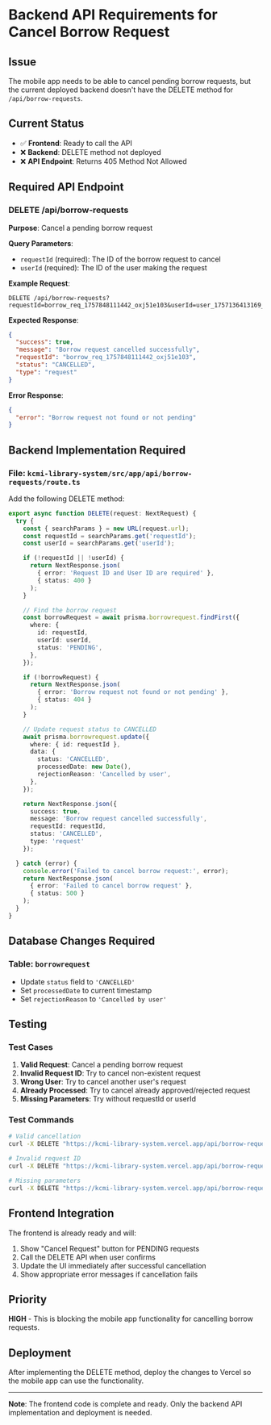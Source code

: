# Backend API Requirements for Cancel Borrow Request

## Issue
The mobile app needs to be able to cancel pending borrow requests, but the current deployed backend doesn't have the DELETE method for `/api/borrow-requests`.

## Current Status
- ✅ **Frontend**: Ready to call the API
- ❌ **Backend**: DELETE method not deployed
- ❌ **API Endpoint**: Returns 405 Method Not Allowed

## Required API Endpoint

### DELETE /api/borrow-requests
**Purpose**: Cancel a pending borrow request

**Query Parameters**:
- `requestId` (required): The ID of the borrow request to cancel
- `userId` (required): The ID of the user making the request

**Example Request**:
```
DELETE /api/borrow-requests?requestId=borrow_req_1757848111442_oxj51e103&userId=user_1757136413169_i5j8zi
```

**Expected Response**:
```json
{
  "success": true,
  "message": "Borrow request cancelled successfully",
  "requestId": "borrow_req_1757848111442_oxj51e103",
  "status": "CANCELLED",
  "type": "request"
}
```

**Error Response**:
```json
{
  "error": "Borrow request not found or not pending"
}
```

## Backend Implementation Required

### File: `kcmi-library-system/src/app/api/borrow-requests/route.ts`

Add the following DELETE method:

```typescript
export async function DELETE(request: NextRequest) {
  try {
    const { searchParams } = new URL(request.url);
    const requestId = searchParams.get('requestId');
    const userId = searchParams.get('userId');

    if (!requestId || !userId) {
      return NextResponse.json(
        { error: 'Request ID and User ID are required' },
        { status: 400 }
      );
    }

    // Find the borrow request
    const borrowRequest = await prisma.borrowrequest.findFirst({
      where: {
        id: requestId,
        userId: userId,
        status: 'PENDING',
      },
    });

    if (!borrowRequest) {
      return NextResponse.json(
        { error: 'Borrow request not found or not pending' },
        { status: 404 }
      );
    }

    // Update request status to CANCELLED
    await prisma.borrowrequest.update({
      where: { id: requestId },
      data: {
        status: 'CANCELLED',
        processedDate: new Date(),
        rejectionReason: 'Cancelled by user',
      },
    });

    return NextResponse.json({
      success: true,
      message: 'Borrow request cancelled successfully',
      requestId: requestId,
      status: 'CANCELLED',
      type: 'request'
    });

  } catch (error) {
    console.error('Failed to cancel borrow request:', error);
    return NextResponse.json(
      { error: 'Failed to cancel borrow request' },
      { status: 500 }
    );
  }
}
```

## Database Changes Required

### Table: `borrowrequest`
- Update `status` field to `'CANCELLED'`
- Set `processedDate` to current timestamp
- Set `rejectionReason` to `'Cancelled by user'`

## Testing

### Test Cases
1. **Valid Request**: Cancel a pending borrow request
2. **Invalid Request ID**: Try to cancel non-existent request
3. **Wrong User**: Try to cancel another user's request
4. **Already Processed**: Try to cancel already approved/rejected request
5. **Missing Parameters**: Try without requestId or userId

### Test Commands
```bash
# Valid cancellation
curl -X DELETE "https://kcmi-library-system.vercel.app/api/borrow-requests?requestId=borrow_req_1757848111442_oxj51e103&userId=user_1757136413169_i5j8zi"

# Invalid request ID
curl -X DELETE "https://kcmi-library-system.vercel.app/api/borrow-requests?requestId=invalid_id&userId=user_1757136413169_i5j8zi"

# Missing parameters
curl -X DELETE "https://kcmi-library-system.vercel.app/api/borrow-requests?requestId=borrow_req_1757848111442_oxj51e103"
```

## Frontend Integration

The frontend is already ready and will:
1. Show "Cancel Request" button for PENDING requests
2. Call the DELETE API when user confirms
3. Update the UI immediately after successful cancellation
4. Show appropriate error messages if cancellation fails

## Priority
**HIGH** - This is blocking the mobile app functionality for cancelling borrow requests.

## Deployment
After implementing the DELETE method, deploy the changes to Vercel so the mobile app can use the functionality.

---
**Note**: The frontend code is complete and ready. Only the backend API implementation and deployment is needed.
